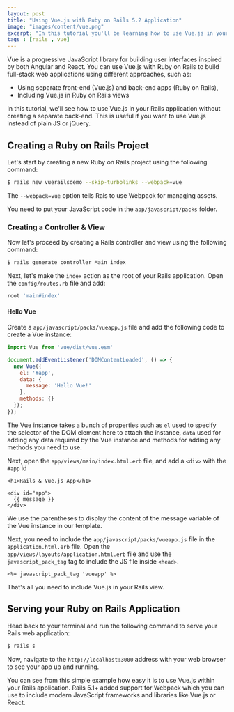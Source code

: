 ```yaml
---
layout: post
title: "Using Vue.js with Ruby on Rails 5.2 Application"
image: "images/content/vue.png"
excerpt: "In this tutorial you'll be learning how to use Vue.js in your Ruby on Rails web application" 
tags : [rails , vue]
---
```



Vue is a progressive JavaScript library for building user interfaces inspired by both Angular and React. You can use Vue.js with Ruby on Rails to build full-stack web applications using different approaches, such as:

- Using separate front-end (Vue.js) and back-end apps (Ruby on Rails),
- Including Vue.js in Ruby on Rails views 

In this tutorial, we'll see how to use Vue.js in your Rails application without creating a separate back-end. This is useful if you want to use Vue.js instead of plain JS or jQuery.

## Creating a Ruby on Rails Project

Let's start by creating a new Ruby on Rails project using the following command:

```bash
$ rails new vuerailsdemo --skip-turbolinks --webpack=vue
```

The `--webpack=vue` option tells Rais to use Webpack for managing assets. 

You need to put your JavaScript code in the `app/javascript/packs` folder. 

### Creating a Controller & View

Now let's proceed by creating a Rails controller and view using the following command:

```bash
$ rails generate controller Main index
```

Next, let's make the `index` action as the root of your Rails application. Open the `config/routes.rb` file and add:

```ruby
root 'main#index'

```

#### Hello Vue

Create a `app/javascript/packs/vueapp.js` file and add the following code to create a Vue instance:

```javascript
import Vue from 'vue/dist/vue.esm'

document.addEventListener('DOMContentLoaded', () => {
  new Vue({
    el: '#app',
    data: {
      message: 'Hello Vue!'
    },
    methods: {}
  });
});
```

The Vue instance takes a bunch of properties such as `el` used to specify the selector of the DOM element here to attach the instance, `data` used for adding any data required by the Vue instance and methods for adding any methods you need to use.

Next, open the `app/views/main/index.html.erb` file,  and add a `<div>` with the `#app` id

```erb
<h1>Rails & Vue.js App</h1>

<div id="app">
  {{ message }}
</div>

```

We use the parentheses to display the content of the message variable of the Vue instance in our template.

Next, you need to include the `app/javascript/packs/vueapp.js` file in the `application.html.erb` file. Open the `app/views/layouts/application.html.erb` file and use the `javascript_pack_tag` tag to include the JS file  inside `<head>`.

```erb
<%= javascript_pack_tag 'vueapp' %>

```

That's all you need to include Vue.js in your Rails view.

## Serving your Ruby on Rails Application

Head back to your terminal and run the following command to serve your Rails web application:

```bash
$ rails s
```

Now, navigate to the `http://localhost:3000` address with your web browser to see your app up and running.


You can see from this simple example how easy it is to use Vue.js within your Rails application. Rails 5.1+ added support for Webpack which you can use to include modern JavaScript frameworks and libraries like Vue.js or React.
